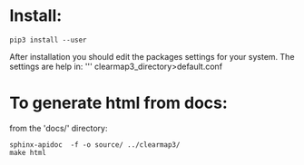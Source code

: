 # Install:
```
pip3 install --user 
```

After installation you should edit the packages settings for your system. The settings are help in:
'''
clearmap3_directory>default.conf


# To generate html from docs:

from the 'docs/' directory:
```
sphinx-apidoc  -f -o source/ ../clearmap3/
make html
```
